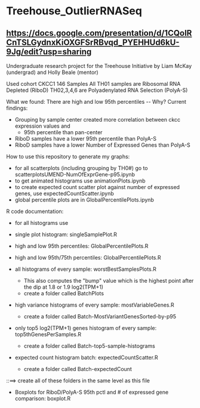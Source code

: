 # Treehouse_OutlierRNASeq
## https://docs.google.com/presentation/d/1CQoIRCnTSLGydnxKiOXGFSrRBvqd_PYEHHUd6kU-9Jg/edit?usp=sharing
Undergraduate research project for the Treehouse Initiative by Liam McKay (undergrad) and Holly Beale (mentor)

Used cohort CKCC1 146 Samples
All TH01 samples are Ribosomal RNA Depleted (RiboD)
TH02,3,4,6 are Polyadenylated RNA Selection (PolyA-S)

What we found:
There are high and low 95th percentiles -- Why?
Current findings:
- Grouping by sample center created more correlation between ckcc expression values and 
	- 95th percentile than pan-center
- RiboD samples have a lower 95th percentile than PolyA-S
- RiboD samples have a lower Number of Expressed Genes than PolyA-S



How to use this repository to generate my graphs:
- for all scatterplots (including grouping by TH0#) go to scatterplotsUMEND-NumOfExprGene-p95.ipynb
- to get animated histograms use animationPlots.ipynb
- to create expected count scatter plot against number of expressed genes, use expectedCountScatter.ipynb
- global percentile plots are in GlobalPercentilePlots.ipynb



R code documentation:
- for all histograms use 
- single plot histogram: singleSamplePlot.R
- high and low 95th percentiles: GlobalPercentilePlots.R
- high and low 95th/75th percentiles: GlobalPercentilePlots.R

- all histograms of every sample: worstBestSamplesPlots.R
	- This also computes the "bump" value which is the highest point after the dip at 1.8 or 1.9 log2(TPM+1)
	- create a folder called BatchPlots

- high variance histograms of every sample: mostVariableGenes.R
	- create a folder called Batch-MostVariantGenesSorted-by-p95

- only top5 log2(TPM+1) genes histogram of every sample: top5thGenesPerSamples.R
	- create a folder called Batch-top5-sample-histograms

- expected count histogram batch: expectedCountScatter.R
	- create a folder called Batch-expectedCount

::==> create all of these folders in the same level as this file

- Boxplots for RiboD/PolyA-S 95th pctl and # of expressed gene comparison: boxplot.R
